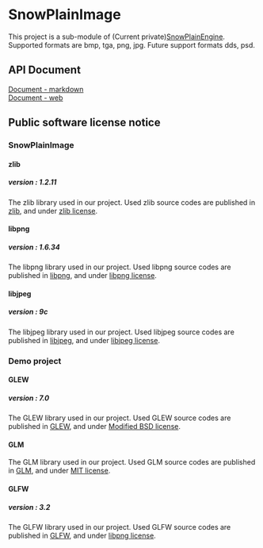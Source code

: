 # SnowPlainImage
This project is a sub-module of (Current private)[SnowPlainEngine](https://github.com/MKachi/SnowPlainEngine).  
Supported formats are bmp, tga, png, jpg.
Future support formats dds, psd.

## API Document
[Document - markdown](docs/md/Document.md)  
[Document - web](https://mkachi.github.io/SnowPlainImage/)

## Public software license notice
### SnowPlainImage
#### zlib
##### version : 1.2.11
The zlib library used in our project. Used zlib source codes are published in [zlib](https://zlib.net/), and under [zlib license](https://zlib.net/zlib_license.html).

#### libpng
##### version : 1.6.34
The libpng library used in our project. Used libpng source codes are published in [libpng](http://www.libpng.org/pub/png/libpng.html), and under [libpng license](http://www.libpng.org/pub/png/src/libpng-LICENSE.txt).

#### libjpeg
##### version : 9c
The libjpeg library used in our project. Used libjpeg source codes are published in [libjpeg](http://libjpeg.sourceforge.net/), and under [libjpeg license](http://jpegclub.org/reference/libjpeg-license/).

### Demo project
#### GLEW
##### version : 7.0
The GLEW library used in our project. Used GLEW source codes are published in [GLEW](http://glew.sourceforge.net/), and under [Modified BSD license](http://glew.sourceforge.net/glew.txt).

#### GLM
The GLM library used in our project. Used GLM source codes are published in [GLM](https://glm.g-truc.net/0.9.8/index.html), and under [MIT license](http://glm.g-truc.net/copying.txt).

#### GLFW
##### version : 3.2
The GLFW library used in our project. Used GLFW source codes are published in [GLFW](http://www.glfw.org/), and under [libpng license](http://www.glfw.org/license.html).
